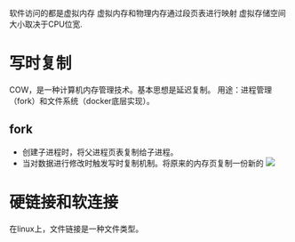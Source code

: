 软件访问的都是虚拟内存
虚拟内存和物理内存通过段页表进行映射
虚拟存储空间大小取决于CPU位宽.

# 写时复制

COW，是一种计算机内存管理技术。基本思想是延迟复制。
用途：进程管理（fork）和文件系统（docker底层实现）。

## fork

- 创建子进程时，将父进程页表复制给子进程。
- 当对数据进行修改时触发写时复制机制。将原来的内存页复制一份新的
![](Pasted%20image%2020230705113619.png)

# 硬链接和软连接

在linux上，文件链接是一种文件类型。